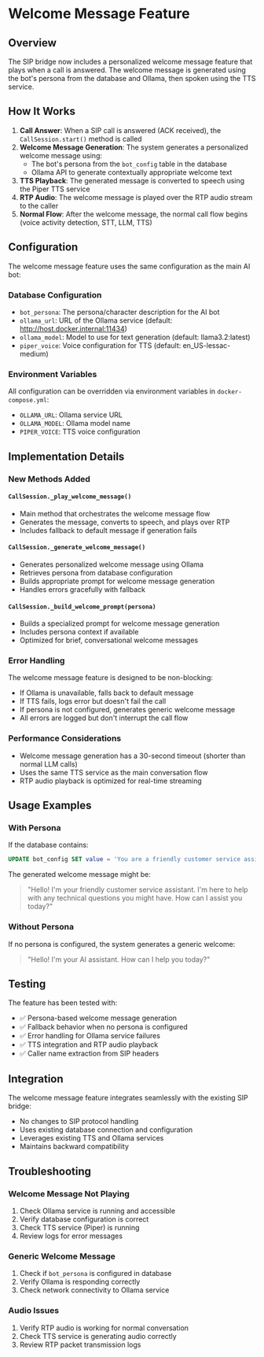 # Welcome Message Feature

## Overview

The SIP bridge now includes a personalized welcome message feature that plays when a call is answered. The welcome message is generated using the bot's persona from the database and Ollama, then spoken using the TTS service.

## How It Works

1. **Call Answer**: When a SIP call is answered (ACK received), the `CallSession.start()` method is called
2. **Welcome Message Generation**: The system generates a personalized welcome message using:
   - The bot's persona from the `bot_config` table in the database
   - Ollama API to generate contextually appropriate welcome text
3. **TTS Playback**: The generated message is converted to speech using the Piper TTS service
4. **RTP Audio**: The welcome message is played over the RTP audio stream to the caller
5. **Normal Flow**: After the welcome message, the normal call flow begins (voice activity detection, STT, LLM, TTS)

## Configuration

The welcome message feature uses the same configuration as the main AI bot:

### Database Configuration
- `bot_persona`: The persona/character description for the AI bot
- `ollama_url`: URL of the Ollama service (default: http://host.docker.internal:11434)
- `ollama_model`: Model to use for text generation (default: llama3.2:latest)
- `piper_voice`: Voice configuration for TTS (default: en_US-lessac-medium)

### Environment Variables
All configuration can be overridden via environment variables in `docker-compose.yml`:
- `OLLAMA_URL`: Ollama service URL
- `OLLAMA_MODEL`: Ollama model name
- `PIPER_VOICE`: TTS voice configuration

## Implementation Details

### New Methods Added

#### `CallSession._play_welcome_message()`
- Main method that orchestrates the welcome message flow
- Generates the message, converts to speech, and plays over RTP
- Includes fallback to default message if generation fails

#### `CallSession._generate_welcome_message()`
- Generates personalized welcome message using Ollama
- Retrieves persona from database configuration
- Builds appropriate prompt for welcome message generation
- Handles errors gracefully with fallback

#### `CallSession._build_welcome_prompt(persona)`
- Builds a specialized prompt for welcome message generation
- Includes persona context if available
- Optimized for brief, conversational welcome messages

### Error Handling

The welcome message feature is designed to be non-blocking:
- If Ollama is unavailable, falls back to default message
- If TTS fails, logs error but doesn't fail the call
- If persona is not configured, generates generic welcome message
- All errors are logged but don't interrupt the call flow

### Performance Considerations

- Welcome message generation has a 30-second timeout (shorter than normal LLM calls)
- Uses the same TTS service as the main conversation flow
- RTP audio playback is optimized for real-time streaming

## Usage Examples

### With Persona
If the database contains:
```sql
UPDATE bot_config SET value = 'You are a friendly customer service assistant specializing in technical support.' WHERE key = 'bot_persona';
```

The generated welcome message might be:
> "Hello! I'm your friendly customer service assistant. I'm here to help with any technical questions you might have. How can I assist you today?"

### Without Persona
If no persona is configured, the system generates a generic welcome:
> "Hello! I'm your AI assistant. How can I help you today?"

## Testing

The feature has been tested with:
- ✅ Persona-based welcome message generation
- ✅ Fallback behavior when no persona is configured
- ✅ Error handling for Ollama service failures
- ✅ TTS integration and RTP audio playback
- ✅ Caller name extraction from SIP headers

## Integration

The welcome message feature integrates seamlessly with the existing SIP bridge:
- No changes to SIP protocol handling
- Uses existing database connection and configuration
- Leverages existing TTS and Ollama services
- Maintains backward compatibility

## Troubleshooting

### Welcome Message Not Playing
1. Check Ollama service is running and accessible
2. Verify database configuration is correct
3. Check TTS service (Piper) is running
4. Review logs for error messages

### Generic Welcome Message
1. Check if `bot_persona` is configured in database
2. Verify Ollama is responding correctly
3. Check network connectivity to Ollama service

### Audio Issues
1. Verify RTP audio is working for normal conversation
2. Check TTS service is generating audio correctly
3. Review RTP packet transmission logs
